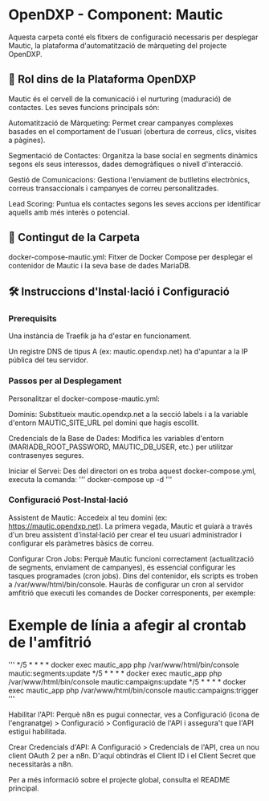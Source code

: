 # OpenDXP - Component: Mautic
Aquesta carpeta conté els fitxers de configuració necessaris per desplegar Mautic, la plataforma d'automatització de màrqueting del projecte OpenDXP.

## 🚀 Rol dins de la Plataforma OpenDXP
Mautic és el cervell de la comunicació i el nurturing (maduració) de contactes. Les seves funcions principals són:

Automatització de Màrqueting: Permet crear campanyes complexes basades en el comportament de l'usuari (obertura de correus, clics, visites a pàgines).

Segmentació de Contactes: Organitza la base social en segments dinàmics segons els seus interessos, dades demogràfiques o nivell d'interacció.

Gestió de Comunicacions: Gestiona l'enviament de butlletins electrònics, correus transaccionals i campanyes de correu personalitzades.

Lead Scoring: Puntua els contactes segons les seves accions per identificar aquells amb més interès o potencial.

## 📂 Contingut de la Carpeta
docker-compose-mautic.yml: Fitxer de Docker Compose per desplegar el contenidor de Mautic i la seva base de dades MariaDB.

## 🛠️ Instruccions d'Instal·lació i Configuració

### Prerequisits
Una instància de Traefik ja ha d'estar en funcionament.

Un registre DNS de tipus A (ex: mautic.opendxp.net) ha d'apuntar a la IP pública del teu servidor.

### Passos per al Desplegament
Personalitzar el docker-compose-mautic.yml:

Dominis: Substitueix mautic.opendxp.net a la secció labels i a la variable d'entorn MAUTIC_SITE_URL pel domini que hagis escollit.

Credencials de la Base de Dades: Modifica les variables d'entorn (MARIADB_ROOT_PASSWORD, MAUTIC_DB_USER, etc.) per utilitzar contrasenyes segures.

Iniciar el Servei: Des del directori on es troba aquest docker-compose.yml, executa la comanda:
'''
docker-compose up -d
'''
### Configuració Post-Instal·lació
Assistent de Mautic: Accedeix al teu domini (ex: https://mautic.opendxp.net). La primera vegada, Mautic et guiarà a través d'un breu assistent d'instal·lació per crear el teu usuari administrador i configurar els paràmetres bàsics de correu.

Configurar Cron Jobs: Perquè Mautic funcioni correctament (actualització de segments, enviament de campanyes), és essencial configurar les tasques programades (cron jobs). Dins del contenidor, els scripts es troben a /var/www/html/bin/console. Hauràs de configurar un cron al servidor amfitrió que executi les comandes de Docker corresponents, per exemple:

# Exemple de línia a afegir al crontab de l'amfitrió
'''
*/5 * * * * docker exec mautic_app php /var/www/html/bin/console mautic:segments:update
*/5 * * * * docker exec mautic_app php /var/www/html/bin/console mautic:campaigns:update
*/5 * * * * docker exec mautic_app php /var/www/html/bin/console mautic:campaigns:trigger
'''

Habilitar l'API: Perquè n8n es pugui connectar, ves a Configuració (icona de l'engranatge) > Configuració > Configuració de l'API i assegura't que l'API estigui habilitada.

Crear Credencials d'API: A Configuració > Credencials de l'API, crea un nou client OAuth 2 per a n8n. D'aquí obtindràs el Client ID i el Client Secret que necessitaràs a n8n.

Per a més informació sobre el projecte global, consulta el README principal.

